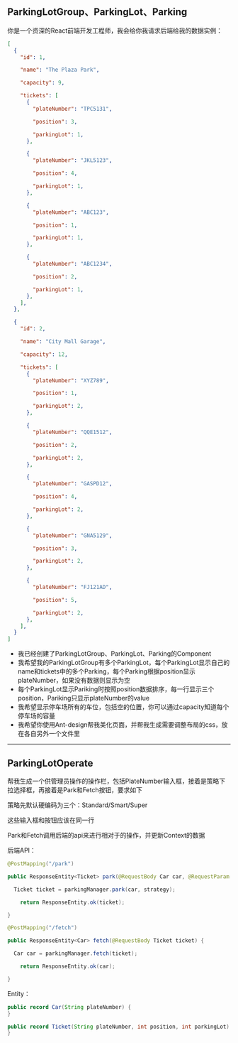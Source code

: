 ## ParkingLotGroup、ParkingLot、Parking

你是一个资深的React前端开发工程师，我会给你我请求后端给我的数据实例：

```JSON
[
  {
    "id": 1,

    "name": "The Plaza Park",

    "capacity": 9,

    "tickets": [
      {
        "plateNumber": "TPC5131",

        "position": 3,

        "parkingLot": 1,
      },

      {
        "plateNumber": "JKL5123",

        "position": 4,

        "parkingLot": 1,
      },

      {
        "plateNumber": "ABC123",

        "position": 1,

        "parkingLot": 1,
      },

      {
        "plateNumber": "ABC1234",

        "position": 2,

        "parkingLot": 1,
      },
    ],
  },

  {
    "id": 2,

    "name": "City Mall Garage",

    "capacity": 12,

    "tickets": [
      {
        "plateNumber": "XYZ789",

        "position": 1,

        "parkingLot": 2,
      },

      {
        "plateNumber": "QQE1512",

        "position": 2,

        "parkingLot": 2,
      },

      {
        "plateNumber": "GASPD12",

        "position": 4,

        "parkingLot": 2,
      },

      {
        "plateNumber": "GNA5129",

        "position": 3,

        "parkingLot": 2,
      },

      {
        "plateNumber": "FJ121AD",

        "position": 5,

        "parkingLot": 2,
      },
    ],
  }
]

```



- 我已经创建了ParkingLotGroup、ParkingLot、Parking的Component
- 我希望我的ParkingLotGroup有多个ParkingLot，每个ParkingLot显示自己的name和tickets中的多个Parking，每个Parking根据position显示plateNumber，如果没有数据则显示为空
- 每个ParkingLot显示Pariking时按照position数据排序，每一行显示三个position，Pariking只显示plateNumber的value
- 我希望显示停车场所有的车位，包括空的位置，你可以通过capacity知道每个停车场的容量
- 我希望你使用Ant-design帮我美化页面，并帮我生成需要调整布局的css，放在各自另外一个文件里

---

## ParkingLotOperate

帮我生成一个供管理员操作的操作栏，包括PlateNumber输入框，接着是策略下拉选择框，再接着是Park和Fetch按钮，要求如下

策略先默认硬编码为三个：Standard/Smart/Super

这些输入框和按钮应该在同一行

Park和Fetch调用后端的api来进行相对于的操作，并更新Context的数据

后端API：

```Java
@PostMapping("/park")  

public ResponseEntity<Ticket> park(@RequestBody Car car, @RequestParam String strategy) {  

  Ticket ticket = parkingManager.park(car, strategy);  

    return ResponseEntity.ok(ticket);  

}  

@PostMapping("/fetch")  

public ResponseEntity<Car> fetch(@RequestBody Ticket ticket) {  

  Car car = parkingManager.fetch(ticket);  

    return ResponseEntity.ok(car);  

}
```

Entity：

```Java
public record Car(String plateNumber) {  
}

public record Ticket(String plateNumber, int position, int parkingLot) {  
}
```

